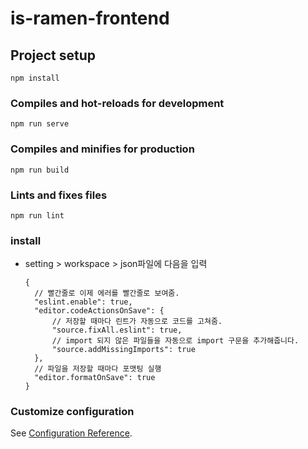 # is-ramen-frontend

## Project setup
```
npm install
```

### Compiles and hot-reloads for development
```
npm run serve
```

### Compiles and minifies for production
```
npm run build
```

### Lints and fixes files
```
npm run lint
```

### install 
- setting > workspace > json파일에 다음을 입력
  ```
  {
	// 빨간줄로 이제 에러를 빨간줄로 보여줌.
	"eslint.enable": true,
	"editor.codeActionsOnSave": {
		// 저장할 때마다 린트가 자동으로 코드를 고쳐줌.
		"source.fixAll.eslint": true,
		// import 되지 않은 파일들을 자동으로 import 구문을 추가해줍니다.
		"source.addMissingImports": true
	},
	// 파일을 저장할 때마다 포맷팅 실행
	"editor.formatOnSave": true
  }
	```

### Customize configuration
See [Configuration Reference](https://cli.vuejs.org/config/).
